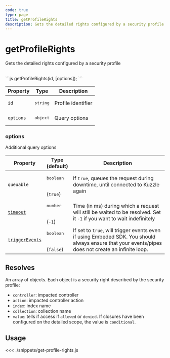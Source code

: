 ```yaml
---
code: true
type: page
title: getProfileRights
description: Gets the detailed rights configured by a security profile
---
```


# getProfileRights

Gets the detailed rights configured by a security profile

<br />
```js
getProfileRights(id, [options]);
```
<br />

| Property | Type | Description |
| --- | --- | --- |
| `id` | <pre>string</pre> | Profile identifier |
| `options` | <pre>object</pre> | Query options |

### options

Additional query options

| Property | Type<br />(default) | Description |
| --- | --- | --- |
| `queuable` | <pre>boolean</pre><br />(`true`) | If `true`, queues the request during downtime, until connected to Kuzzle again |
| [`timeout`](/sdk/7/core-classes/kuzzle/query#timeout)  | <pre>number</pre><br/>  (`-1`)     | Time (in ms) during which a request will still be waited to be resolved. Set it `-1` if you want to wait indefinitely |
| [`triggerEvents`](/sdk/7/core-classes/kuzzle/query#triggerEvents)  | <pre>boolean</pre> <br/>(`false`)| If set to `true`, will trigger events even if using Embeded SDK. You should always ensure that your events/pipes does not create an infinite loop. <SinceBadge version="Kuzzle 2.31.0"/> |

## Resolves

An array of objects. Each object is a security right described by the security profile:

- `controller`: impacted controller
- `action`: impacted controller action
- `index`: index name
- `collection`: collection name
- `value`: tells if access if `allowed` or `denied`. If closures have been configured on the detailed scope, the value is `conditional`.

## Usage

<<< ./snippets/get-profile-rights.js
